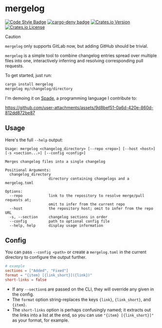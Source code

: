# mergelog

[![Code Style Badge](https://github.com/ethanuppal/mergelog/actions/workflows/lint.yaml/badge.svg)](https://github.com/ethanuppal/mergelog/blob/main/.github/workflows/lint.yaml)
[![cargo-deny badge](https://github.com/ethanuppal/mergelog/actions/workflows/cargo-deny.yaml/badge.svg)](https://github.com/ethanuppal/mergelog/blob/main/.github/workflows/cargo-deny.yaml)
[![Crates.io Version](https://img.shields.io/crates/v/mergelog)](https://crates.io/crates/mergelog)
[![Crates.io License](https://img.shields.io/crates/l/mergelog)](./LICENSE)

> [!CAUTION]
> `mergelog` only supports GitLab now, but adding GitHub should be trivial.

`mergelog` is a simple tool to combine changelog entries spread over multiple
files into one, interactively inferring and resolving corresponding pull
requests.

To get started, just run:

```bash
cargo install mergelog
mergelog my/changelog/directory
```

I'm demoing it on [Spade](http://gitlab.com/spade-lang/spade), a programming
language I contribute to:

https://github.com/user-attachments/assets/9d8bef51-0a6d-420e-860d-812dd872be87

## Usage

Here's the full `--help` output:

```
Usage: mergelog <changelog_directory> [--repo <repo>] [--host <host>] [-s <section...>] [--config <config>]

Merges changelog files into a single changelog

Positional Arguments:
  changelog_directory
                    directory containing changelogs and a mergelog.toml

Options:
  --repo            link to the repository to resolve merge/pull requests at;
                    omit to infer from the current repo
  --host            the repository host; omit to infer from the repo URL
  -s, --section     changelog sections in order
  --config          path to optional config file
  --help, help      display usage information
```

## Config

You can pass `--config <path>` or create a `mergelog.toml` in the current
directory to configure the output further.

```toml
# example
sections = ["Added", "Fixed"]
format = "{item} [{link_short}]({link})"
short-links = false
```

- If any `--section`s are passed on the CLI, they will override any given in the
config.
- The `format` option string-replaces the keys `{link}`, `{link_short}`, and
`{item}`.
- The `short-links` option is perhaps confusingly named; it extracts out the
links into a list at the end, so you can use `"{item} [{link_short}]"` as your
format, for example.
